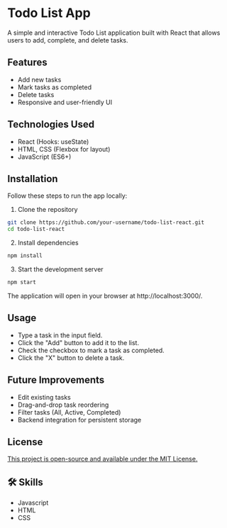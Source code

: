 # Todo List App

A simple and interactive Todo List application built with React that allows users to add, complete, and delete tasks.

## Features

- Add new tasks
- Mark tasks as completed
- Delete tasks
- Responsive and user-friendly UI

## Technologies Used

- React (Hooks: useState)
- HTML, CSS (Flexbox for layout)
- JavaScript (ES6+)

## Installation

Follow these steps to run the app locally:

1. Clone the repository
```bash
git clone https://github.com/your-username/todo-list-react.git
cd todo-list-react
```
2. Install dependencies
```bash
npm install
```
3. Start the development server
```bash
npm start
```
The application will open in your browser at http://localhost:3000/.

## Usage

- Type a task in the input field.
- Click the "Add" button to add it to the list.
- Check the checkbox to mark a task as completed.
- Click the "X" button to delete a task.

## Future Improvements

- Edit existing tasks
- Drag-and-drop task reordering
- Filter tasks (All, Active, Completed)
- Backend integration for persistent storage

## License

[This project is open-source and available under the MIT License.](https://choosealicense.com/licenses/mit/)

## 🛠 Skills

- Javascript
- HTML
- CSS